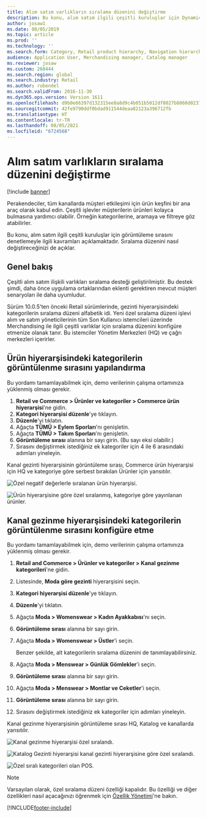 ```yaml
---
title: Alım satım varlıkların sıralama düzenini değiştirme
description: Bu konu, alım satım ilgili çeşitli kuruluşlar için Dynamics 365 Commerce'deki görüntüleme sırasını denetlemeyle ilgili kavramları açıklamaktadır.
author: josaw1
ms.date: 08/05/2019
ms.topic: article
ms.prod: ''
ms.technology: ''
ms.search.form: Category, Retail product hierarchy, Navigation hierarchy
audience: Application User, Merchandising manager, Catalog manager
ms.reviewer: josaw
ms.custom: 268444
ms.search.region: global
ms.search.industry: Retail
ms.author: rubendel
ms.search.validFrom: 2016-11-30
ms.dyn365.ops.version: Version 1611
ms.openlocfilehash: d9b0e66397d132315ee8a8d9c4b051b5012df8027b8060d0237ade16d65d703c
ms.sourcegitcommit: 42fe9790ddf0bdad911544deaa82123a396712fb
ms.translationtype: HT
ms.contentlocale: tr-TR
ms.lasthandoff: 08/05/2021
ms.locfileid: "6724568"
---
```

# <a name="change-the-sort-order-for-merchandising-entities"></a>Alım satım varlıkların sıralama düzenini değiştirme


[!include [banner](includes/banner.md)]

Perakendeciler, tüm kanallarda müşteri etkileşimi için ürün keşfini bir ana araç olarak kabul edin. Çeşitli işlevler müşterilerin ürünleri kolayca bulmasına yardımcı olabilir. Örneğin kategorilerine, aramaya ve filtreye göz atabilirler.

Bu konu, alım satım ilgili çeşitli kuruluşlar için görüntüleme sırasını denetlemeyle ilgili kavramları açıklamaktadır. Sıralama düzenini nasıl değiştireceğinizi de açıklar.

## <a name="overview"></a>Genel bakış

Çeşitli alım satım ilişkili varlıkları sıralama desteği geliştirilmiştir. Bu destek şimdi, daha önce uygulama ortaklarından eklenti gerektiren mevcut müşteri senaryoları ile daha uyumludur.

Sürüm 10.0.5'ten önceki Retail sürümlerinde, gezinti hiyerarşisindeki kategorilerin sıralama düzeni alfabetik idi. Yeni özel sıralama düzeni işlevi alım ve satım yöneticilerinin tüm Son Kullanıcı istemcileri üzerinde Merchandising ile ilgili çeşitli varlıklar için sıralama düzenini konfigüre etmenize olanak tanır. Bu istemciler Yönetim Merkezleri (HQ) ve çağrı merkezleri içerirler.

## <a name="configure-the-display-order-for-categories-in-the-product-hierarchy"></a>Ürün hiyerarşisindeki kategorilerin görüntülenme sırasını yapılandırma

Bu yordamı tamamlayabilmek için, demo verilerinin çalışma ortamınıza yüklenmiş olması gerekir.

1. **Retail ve Commerce \> Ürünler ve kategoriler \> Commerce ürün hiyerarşisi**'ne gidin.
2. **Kategori hiyerarşisi düzenle**'ye tıklayın.
3. **Düzenle**'yi tıklatın.
4. Ağaçta **TÜMÜ \> Eylem Sporları**'nı genişletin.
5. Ağaçta **TÜMÜ \> Takım Sporları**'nı genişletin.
6. **Görüntüleme sırası** alanına bir sayı girin. (Bu sayı eksi olabilir.)
7. Sırasını değiştirmek istediğiniz ek kategoriler için 4 ile 6 arasındaki adımları yineleyin.

Kanal gezinti hiyerarşisinin görüntüleme sırası, Commerce ürün hiyerarşisi için HQ ve kategoriye göre serbest bırakılan Ürünler için yansıtılır.

![Özel negatif değerlerle sıralanan ürün hiyerarşisi.](./media/RetailProductHierarchyCustomSortedWithNegativeValues.png)

![Ürün hiyerarşisine göre özel sıralanmış, kategoriye göre yayınlanan ürünler.](./media/ReleasedProductsByCategoryCustomSortedBasedOnRetailProductHierarchy.png)

## <a name="configure-the-display-order-for-categories-in-the-channel-navigation-hierarchy"></a>Kanal gezinme hiyerarşisindeki kategorilerin görüntülenme sırasını konfigüre etme

Bu yordamı tamamlayabilmek için, demo verilerinin çalışma ortamınıza yüklenmiş olması gerekir.

1. **Retail and Commerce \> Ürünler ve kategoriler \> Kanal gezinme kategorileri**'ne gidin.
2. Listesinde, **Moda göre gezinti** hiyerarşisini seçin.
3. **Kategori hiyerarşisi düzenle**'ye tıklayın.
4. **Düzenle**'yi tıklatın.
5. Ağaçta **Moda \> Womenswear \> Kadın Ayakkabısı**'nı seçin.
6. **Görüntüleme sırası** alanına bir sayı girin.
7. Ağaçta **Moda \> Womenswear \> Üstler**'i seçin.

    Benzer şekilde, alt kategorilerin sıralama düzenini de tanımlayabilirsiniz.

8. Ağaçta **Moda \> Menswear \> Günlük Gömlekler**'i seçin.
9. **Görüntüleme sırası** alanına bir sayı girin.
10. Ağaçta **Moda \> Menswear \> Montlar ve Ceketler**'i seçin.
11. **Görüntüleme sırası** alanına bir sayı girin.
12. Sırasını değiştirmek istediğiniz ek kategoriler için adımları yineleyin.

Kanal gezinme hiyerarşisinin görüntüleme sırası HQ, Katalog ve kanallarda yansıtılır.

![Kanal gezinme hiyerarşisi özel sıralandı.](./media/ChannelNavCustomSorted.png)

![Katalog Gezinti hiyerarşisi kanal gezinti hiyerarşisine göre özel sıralandı.](./media/CatalogNavHierarchyCustomSortedBasedOnChannelNav.png)

![Özel sıralı kategorileri olan POS.](./media/POSChannelCategoriesCustomSorted.png)

> [!NOTE]
> Varsayılan olarak, özel sıralama düzeni özelliği kapalıdır. Bu özelliği ve diğer özellikleri nasıl açacağınızı öğrenmek için [Özellik Yönetimi](/dynamics365/unified-operations/fin-and-ops/get-started/feature-management/feature-management-overview)'ne bakın.


[!INCLUDE[footer-include](../includes/footer-banner.md)]